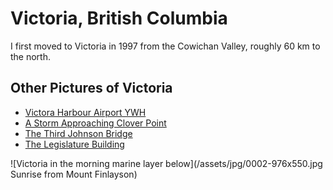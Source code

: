 # Victoria, British Columbia

I first moved to Victoria in 1997 from the Cowichan Valley, roughly 60 km to the north.

## Other Pictures of Victoria
<ul class="gallerylist">
 <li><a href="victoria-harbour-airport">Victora Harbour Airport YWH</a></li>
 <li><a href="dallas-road">A Storm Approaching Clover Point</a></li>
 <li><a href="blue-bridge">The Third Johnson Bridge</a></li>
 <li><a href="legislature">The Legislature Building</a></li>
</ul>

![Victoria in the morning marine layer below](/assets/jpg/0002-976x550.jpg Sunrise from Mount Finlayson)